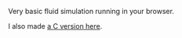 Very basic fluid simulation running in your browser.

I also made [a C version here](https://github.com/davidedc/Ascii-fluid-simulation-deobfuscated).